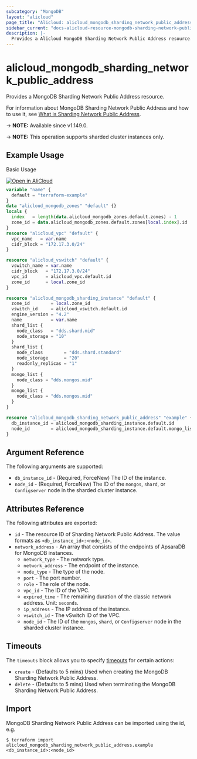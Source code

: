 ```yaml
---
subcategory: "MongoDB"
layout: "alicloud"
page_title: "Alicloud: alicloud_mongodb_sharding_network_public_address"
sidebar_current: "docs-alicloud-resource-mongodb-sharding-network-public-address"
description: |-
  Provides a Alicloud MongoDB Sharding Network Public Address resource.
---
```


# alicloud_mongodb_sharding_network_public_address

Provides a MongoDB Sharding Network Public Address resource.

For information about MongoDB Sharding Network Public Address and how to use it, see [What is Sharding Network Public Address](https://www.alibabacloud.com/help/doc-detail/67602.html).

-> **NOTE:** Available since v1.149.0.

-> **NOTE:** This operation supports sharded cluster instances only.

## Example Usage

Basic Usage

<div style="display: block;margin-bottom: 40px;"><div class="oics-button" style="float: right;position: absolute;margin-bottom: 10px;">
  <a href="https://api.aliyun.com/api-tools/terraform?resource=alicloud_mongodb_sharding_network_public_address&exampleId=9eed6bcd-cb96-3bea-f241-1046d9c45de77608cdfb&activeTab=example&spm=docs.r.mongodb_sharding_network_public_address.0.9eed6bcdcb&intl_lang=EN_US" target="_blank">
    <img alt="Open in AliCloud" src="https://img.alicdn.com/imgextra/i1/O1CN01hjjqXv1uYUlY56FyX_!!6000000006049-55-tps-254-36.svg" style="max-height: 44px; max-width: 100%;">
  </a>
</div></div>

```terraform
variable "name" {
  default = "terraform-example"
}
data "alicloud_mongodb_zones" "default" {}
locals {
  index   = length(data.alicloud_mongodb_zones.default.zones) - 1
  zone_id = data.alicloud_mongodb_zones.default.zones[local.index].id
}
resource "alicloud_vpc" "default" {
  vpc_name   = var.name
  cidr_block = "172.17.3.0/24"
}

resource "alicloud_vswitch" "default" {
  vswitch_name = var.name
  cidr_block   = "172.17.3.0/24"
  vpc_id       = alicloud_vpc.default.id
  zone_id      = local.zone_id
}

resource "alicloud_mongodb_sharding_instance" "default" {
  zone_id        = local.zone_id
  vswitch_id     = alicloud_vswitch.default.id
  engine_version = "4.2"
  name           = var.name
  shard_list {
    node_class   = "dds.shard.mid"
    node_storage = "10"
  }
  shard_list {
    node_class        = "dds.shard.standard"
    node_storage      = "20"
    readonly_replicas = "1"
  }
  mongo_list {
    node_class = "dds.mongos.mid"
  }
  mongo_list {
    node_class = "dds.mongos.mid"
  }
}

resource "alicloud_mongodb_sharding_network_public_address" "example" {
  db_instance_id = alicloud_mongodb_sharding_instance.default.id
  node_id        = alicloud_mongodb_sharding_instance.default.mongo_list.0.node_id
}
```

## Argument Reference

The following arguments are supported:

* `db_instance_id` - (Required, ForceNew) The ID of the instance.
* `node_id` - (Required, ForceNew) The ID of the `mongos`, `shard`, or `Configserver` node in the sharded cluster instance.

## Attributes Reference

The following attributes are exported:

* `id` - The resource ID of Sharding Network Public Address. The value formats as `<db_instance_id>:<node_id>`.
* `network_address` - An array that consists of the endpoints of ApsaraDB for MongoDB instances.
  * `network_type` - The network type.
  * `network_address` - The endpoint of the instance.
  * `node_type` - The type of the node.
  * `port` - The port number.
  * `role` - The role of the node.
  * `vpc_id` - The ID of the VPC.
  * `expired_time` - The remaining duration of the classic network address. Unit: `seconds`.
  * `ip_address` - The IP address of the instance.
  * `vswitch_id` - The vSwitch ID of the VPC.
  * `node_id` - The ID of the `mongos`, `shard`, or `Configserver` node in the sharded cluster instance.

## Timeouts

The `timeouts` block allows you to specify [timeouts](https://www.terraform.io/docs/configuration-0-11/resources.html#timeouts) for certain actions:

* `create` - (Defaults to 5 mins) Used when creating the MongoDB Sharding Network Public Address.
* `delete` - (Defaults to 5 mins) Used when terminating the MongoDB Sharding Network Public Address.

## Import

MongoDB Sharding Network Public Address can be imported using the id, e.g.

```shell
$ terraform import alicloud_mongodb_sharding_network_public_address.example <db_instance_id>:<node_id>
```